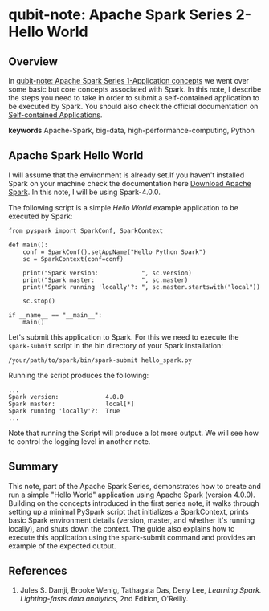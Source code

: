 # qubit-note: Apache Spark Series 2-Hello World

## Overview

In  <a href="2025-08-29-apache-spark-series-1-Application concepts.md">qubit-note: Apache Spark Series 1-Application concepts</a> we went over some basic but core concepts associated with Spark. In this note, I describe the steps you need to take in order to submit a self-contained application to be executed by Spark. You should also check the official documentation on <a href="https://spark.apache.org/docs/latest/quick-start.html#self-contained-applications">Self-contained Applications</a>. 

**keywords** Apache-Spark, big-data, high-performance-computing, Python

## Apache Spark Hello World

I will assume that the environment is already set.If you haven't installed Spark on your machine check the documentation here <a href="https://spark.apache.org/downloads.html">Download Apache Spark</a>.
In this note, I will be using Spark-4.0.0.

The following script is a simple _Hello World_ example application to be executed by Spark:

```
from pyspark import SparkConf, SparkContext

def main():
    conf = SparkConf().setAppName("Hello Python Spark")
    sc = SparkContext(conf=conf)

    print("Spark version:            ", sc.version)
    print("Spark master:             ", sc.master)
    print("Spark running 'locally'?: ", sc.master.startswith("local"))

    sc.stop()

if __name__ == "__main__":
    main()
```

Let's submit this application to Spark. For this we need to execute the ```spark-submit``` script in the bin directory of your Spark installation:

```
/your/path/to/spark/bin/spark-submit hello_spark.py
```

Running the script produces the following: 

```
...
Spark version:             4.0.0
Spark master:              local[*]
Spark running 'locally'?:  True
...

```

Note that running the Script will produce a lot more output. We will see how to control the logging level in another note.


## Summary

This note, part of the Apache Spark Series, demonstrates how to create and run a simple "Hello World" application using Apache Spark (version 4.0.0). Building on the concepts introduced in the first series note, it walks through setting up a minimal PySpark script that initializes a SparkContext, prints basic Spark environment details (version, master, and whether it's running locally), and shuts down the context. The guide also explains how to execute this application using the spark-submit command and provides an example of the expected output.

## References

1. Jules S. Damji, Brooke Wenig, Tathagata Das, Deny Lee, _Learning Spark. Lighting-fasts data analytics_, 2nd Edition, O'Reilly.